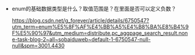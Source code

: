 - enum的基础数据类型是什么？取值范围是？在里面是否可以定义负数？ 

  https://blog.csdn.net/g_forever/article/details/6750547?utm_term=enum%E5%8F%AF%E4%BB%A5%E4%B8%BA%E8%B4%9F%E5%90%97&utm_medium=distribute.pc_aggpage_search_result.none-task-blog-2~all~sobaiduweb~default-1-6750547-null-null&spm=3001.4430